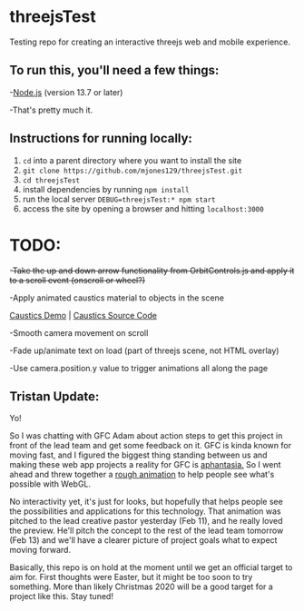 # threejsTest
Testing repo for creating an interactive threejs web and mobile experience.

## To run this, you'll need a few things:

-[Node.js](https://nodejs.org/en/) (version 13.7 or later)

-That's pretty much it.

## Instructions for running locally:

1. `cd` into a parent directory where you want to install the site
2. `git clone https://github.com/mjones129/threejsTest.git`
3. `cd threejsTest`
4. install dependencies by running `npm install`
5. run the local server `DEBUG=threejsTest:* npm start`
6. access the site by opening a browser and hitting `localhost:3000`


# TODO:

-~~Take the up and down arrow functionality from OrbitControls.js and apply it to a scroll event (onscroll or wheel?)~~

-Apply animated caustics material to objects in the scene

[Caustics Demo](https://threejs.org/examples/#webgl_loader_nodes) | [Caustics Source Code](https://github.com/mrdoob/three.js/blob/master/examples/webgl_loader_nodes.html)

-Smooth camera movement on scroll

-Fade up/animate text on load (part of threejs scene, not HTML overlay)

-Use camera.position.y value to trigger animations all along the page

## Tristan Update:

Yo!

So I was chatting with GFC Adam about action steps to get this project in front of the lead team and get some feedback on it. GFC is kinda known for moving fast, and I figured the biggest thing standing between us and making these web app projects a reality for GFC is [aphantasia.](https://en.wikipedia.org/wiki/Aphantasia) So I went ahead and threw together a [rough animation](https://youtu.be/GM-NKDObIRY) to help people see what's possible with WebGL.

No interactivity yet, it's just for looks, but hopefully that helps people see the possibilities and applications for this technology. That animation was pitched to the lead creative pastor yesterday (Feb 11), and he really loved the preview. He'll pitch the concept to the rest of the lead team tomorrow (Feb 13) and we'll have a clearer picture of project goals what to expect moving forward.

Basically, this repo is on hold at the moment until we get an official target to aim for. First thoughts were Easter, but it might be too soon to try something. More than likely Christmas 2020 will be a good target for a project like this. Stay tuned!
